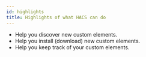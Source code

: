 ```yaml
---
id: highlights
title: Highlights of what HACS can do
---
```


- Help you discover new custom elements.
- Help you install (download) new custom elements.
- Help you keep track of your custom elements.